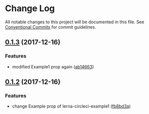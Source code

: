 # Change Log

All notable changes to this project will be documented in this file.
See [Conventional Commits](https://conventionalcommits.org) for commit guidelines.

<a name="0.1.3"></a>
## [0.1.3](https://github.com/purepennons/lerna-circleci-example/compare/lerna-circleci-example1@0.1.2...lerna-circleci-example1@0.1.3) (2017-12-16)


### Features

* modified Example1 prop again ([ab14663](https://github.com/purepennons/lerna-circleci-example/commit/ab14663))




<a name="0.1.2"></a>
## [0.1.2](https://github.com/purepennons/lerna-circleci-example/compare/lerna-circleci-example1@0.1.1...lerna-circleci-example1@0.1.2) (2017-12-16)


### Features

* change Example prop of lerna-circleci-example1 ([fb8bd3a](https://github.com/purepennons/lerna-circleci-example/commit/fb8bd3a))
